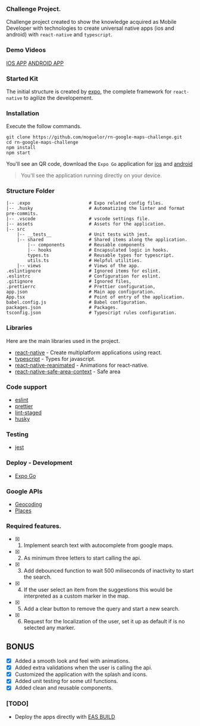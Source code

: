 ### Challenge Project.

Challenge project created to show the knowledge acquired as Mobile Developer
with technologies to create universal native apps (ios and android) with
`react-native` and `typescript`.

### Demo Videos

[IOS APP](https://drive.google.com/file/d/1pwfNIvayQfpcrYo4WB6PdB3OX6hctLqg/view?usp=sharing)
[ANDROID APP](https://drive.google.com/file/d/1pwfNIvayQfpcrYo4WB6PdB3OX6hctLqg/view?usp=drive_link)

### Started Kit

The initial structure is created by [expo](https://docs.expo.dev/), the complete
framework for `react-native` to agilize the developement.

### Installation

Execute the follow commands.

```
git clone https://github.com/moguelor/rn-google-maps-challenge.git
cd rn-google-maps-challenge
npm install
npm start
```

You'll see an QR code, download the `Expo Go` application for
[ios](https://apps.apple.com/mx/app/expo-go/id982107779) and
[android](https://play.google.com/store/apps/details?id=host.exp.exponent&hl=es_PY&pli=1)

> You'll see the application running directly on your device.

### Structure Folder

```
|-- .expo                      # Expo related config files.
|-- .husky                     # Automatizing the linter and format pre-commits.
|-- .vscode                    # vscode settings file.
|-- assets                     # Assets for the application.
|-- src
    |-- __tests__              # Unit tests with jest.
    |-- shared                 # Shared items along the application.
        |-- components         # Reusable components
        |-- hooks              # Encapsulated logic in hooks.
        types.ts               # Reusable types for typescript.
        utils.ts               # Helpful utilities.
    |-- views                  # Views of the app.
.eslintignore                  # Ignored items for eslint.
.eslintrc                      # Configuration for eslint.
.gitignore                     # Ignored files,
.prettierrc                    # Prettier configuration,
app.json                       # Main app configuration.
App.tsx                        # Point of entry of the application.
babel.config.js                # Babel configuration.
packages.json                  # Packages.
tsconfig.json                  # Typescript rules configuration.
```

### Libraries

Here are the main libraries used in the project.

-   [react-native](https://reactnative.dev/) - Create multiplatform applications
    using react.
-   [typescript](https://www.typescriptlang.org/) - Types for javascript.
-   [react-native-reanimated](https://docs.swmansion.com/react-native-reanimated/) -
    Animations for react-native.
-   [react-native-safe-area-context](https://github.com/th3rdwave/react-native-safe-area-context) -
    Safe area

### Code support

-   [eslint](https://eslint.org/)
-   [prettier](https://prettier.io/)
-   [lint-staged](https://github.com/lint-staged/lint-staged)
-   [husky](https://github.com/typicode/husky)

### Testing

-   [jest](https://jestjs.io/)

### Deploy - Development

-   [Expo Go](https://expo.dev/go)

### Google APIs

-   [Geocoding](https://developers.google.com/maps/documentation/javascript/geocoding?hl=es)
-   [Places](https://developers.google.com/maps/documentation/places/web-service/overview)

### Required features.

-   [x] 1. Implement search text with autocomplete from google maps.
-   [x] 2. As minimum three letters to start calling the api.
-   [x] 3. Add debounced function to wait 500 miliseconds of inactivity to start
       the search.
-   [x] 4. If the user select an item from the suggestions this would be
       interpreted as a custom marker in the map.
-   [x] 5. Add a clear button to remove the query and start a new search.
-   [x] 6. Request for the localization of the user, set it up as default if is
       no selected any marker.

## BONUS

-   [x] Added a smooth look and feel with animations.
-   [x] Added extra validations when the user is calling the api.
-   [x] Customized the application with the splash and icons.
-   [x] Added unit testing for some util functions.
-   [x] Added clean and reusable components.

### [TODO]

-   Deploy the apps directly with
    [EAS BUILD](https://docs.expo.dev/build/introduction/)
